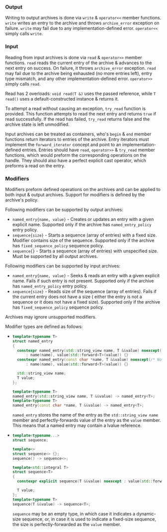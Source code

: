 ### Output

Writing to output archives is done via `write` & `operator<<` member functions. `write` writes an entry to the archive
and throws `archive_error` exception on failure. `write` may fail due to any implementation-defined error. `operator<<`
simply calls `write`.

### Input

Reading from input archives is done via `read` & `operator>>` member functions. `read` reads the current entry of the
archive & advances to the next entry on success. On failure, it throws `archive_error` exception. `read` may fail due to
the archive being exhausted (no more entries left), entry type mismatch, and any other implementation-defined
error. `operator>>` simply calls `read`.

Read has 2 overloads: `void read(T &)` uses the passed reference, while `T read()` uses a default-constructed instance &
returns it.

To attempt a read without causing an exception, `try_read` function is provided. This function attempts to read the next
entry and returns `true` if read successfully. If the read has failed, `try_read` returns false and the archive state is
left unmodified.

Input archives can be treated as containers, who's `begin` & `end` member functions return iterators to entries of the
archive. Entry iterators must implement the `forward_iterator` concept and point to an implementation-defined entries.
Entries should have `read`, `operator>>` & `try_read` member functions, which would preform the corresponding operations
on the handle. They should also have a perfect explicit cast operator, which preforms a read on the entry.

### Modifiers

Modifiers preform defined operations on the archives and can be applied to both input & output archives. Support for
modifiers is defined by the archive's policy.

Following modifiers can be supported by output archives:

* `named_entry{name, value}` - Creates or updates an entry with a given explicit name. Supported only if the archive
  has `named_entry_policy` entry policy.
* `sequence{size}` - Starts a sequence (array of entries) with a fixed size. Modifier contains size of the sequence.
  Supported only if the archive has `fixed_sequence_policy` sequence policy.
* `sequence{}` - Starts a sequence (array of entries) with unspecified size. Must be supported by all output archives.

Following modifiers can be supported by input archives:

* `named_entry{name, value}` - Seeks & reads an entry with a given explicit name. Fails if such entry is not present.
  Supported only if the archive has `named_entry_policy` entry policy.
* `sequence{size}` - Reads size of the sequence (array of entries). Fails if the current entry does not have a size (
  either the entry is not a sequence or it does not have a fixed size). Supported only if the archive
  has `fixed_sequence_policy` sequence policy.

Archives may ignore unsupported modifiers.

Modifier types are defined as follows:

* ```cpp
  template<typename T>
  struct named_entry
  {
    constexpr named_entry(std::string_view name, T &&value) noexcept(/* Nothrow value forward */)
        : name(name), value(std::forward<T>(value)) {}
    constexpr named_entry(const char *name, T &&value) noexcept(/* Nothrow value forward */) 
        : name(name), value(std::forward<T>(value)) {}

    std::string_view name;
    T value;
  };

  template<typename T>
  named_entry(std::string_view name, T &&value) -> named_entry<T>;
  template<typename T>
  named_entry(const char *name, T &&value) -> named_entry<T>;
  ```
  `named_entry` stores the name of the entry as the `std::string_view name` member and perfectly-forwards value of the
  entry as the `value` member. This means that a named entry may contain a lvalue reference.

* ```cpp
  template<typename...>
  struct sequence;
  
  template<>
  struct sequence<> {};
  sequence() -> sequence<>;

  template<std::integral T>
  struct sequence<T>
  {
    constexpr explicit sequence(T &&value) noexcept : value(std::forward<T>(value)) {}

    T value;
  };
  template<typename T>
  sequence(T &&value) -> sequence<T>;
  ```
  `sequence` may be an empty type, in which case it indicates a dynamic-size sequence, or, in case it is used to
  indicate a fixed-size sequence, the size is perfectly-forwarded as the `value` member.